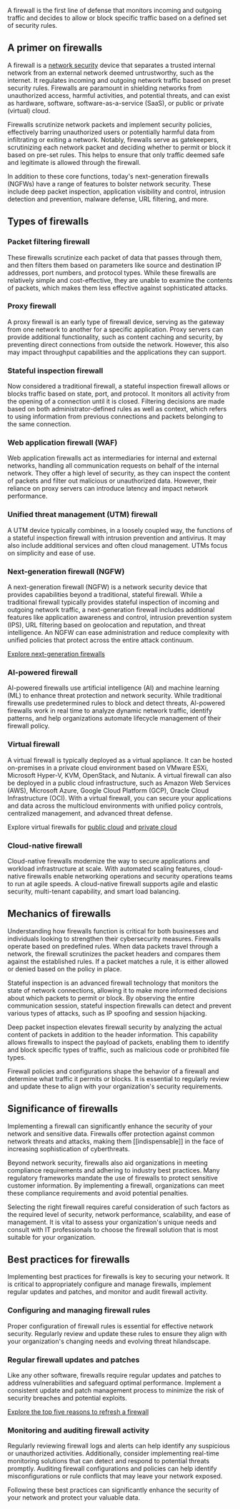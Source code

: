 A firewall is the first line of defense that monitors incoming and outgoing traffic and decides to allow or block specific traffic based on a defined set of security rules.

## A primer on firewalls 

A firewall is a [network security](https://www.cisco.com/c/en/us/products/security/what-is-network-security.html) device that separates a trusted internal network from an external network deemed untrustworthy, such as the internet. It regulates incoming and outgoing network traffic based on preset security rules. Firewalls are paramount in shielding networks from unauthorized access, harmful activities, and potential threats, and can exist as hardware, software, software-as-a-service (SaaS), or public or private (virtual) cloud.

Firewalls scrutinize network packets and implement security policies, effectively barring unauthorized users or potentially harmful data from infiltrating or exiting a network. Notably, firewalls serve as gatekeepers, scrutinizing each network packet and deciding whether to permit or block it based on pre-set rules. This helps to ensure that only traffic deemed safe and legitimate is allowed through the firewall.

In addition to these core functions, today's next-generation firewalls (NGFWs) have a range of features to bolster network security. These include deep packet inspection, application visibility and control, intrusion detection and prevention, malware defense, URL filtering, and more.


## Types of firewalls

### Packet filtering firewall

These firewalls scrutinize each packet of data that passes through them, and then filters them based on parameters like source and destination IP addresses, port numbers, and protocol types. While these firewalls are relatively simple and cost-effective, they are unable to examine the contents of packets, which makes them less effective against sophisticated attacks.

### Proxy firewall

A proxy firewall is an early type of firewall device, serving as the gateway from one network to another for a specific application. Proxy servers can provide additional functionality, such as content caching and security, by preventing direct connections from outside the network. However, this also may impact throughput capabilities and the applications they can support.

### Stateful inspection firewall

Now considered a traditional firewall, a stateful inspection firewall allows or blocks traffic based on state, port, and protocol. It monitors all activity from the opening of a connection until it is closed. Filtering decisions are made based on both administrator-defined rules as well as context, which refers to using information from previous connections and packets belonging to the same connection.


### Web application firewall (WAF)

Web application firewalls act as intermediaries for internal and external networks, handling all communication requests on behalf of the internal network. They offer a high level of security, as they can inspect the content of packets and filter out malicious or unauthorized data. However, their reliance on proxy servers can introduce latency and impact network performance.

### Unified threat management (UTM) firewall

A UTM device typically combines, in a loosely coupled way, the functions of a stateful inspection firewall with intrusion prevention and antivirus. It may also include additional services and often cloud management. UTMs focus on simplicity and ease of use.

### Next-generation firewall (NGFW)

A next-generation firewall (NGFW) is a network security device that provides capabilities beyond a traditional, stateful firewall. While a traditional firewall typically provides stateful inspection of incoming and outgoing network traffic, a next-generation firewall includes additional features like application awareness and control, intrusion prevention system (IPS), URL filtering based on geolocation and reputation, and threat intelligence. An NGFW can ease administration and reduce complexity with unified policies that protect across the entire attack continuum.

[Explore next-generation firewalls](https://www.cisco.com/site/us/en/products/security/firewalls/index.html)

### AI-powered firewall

AI-powered firewalls use artificial intelligence (AI) and machine learning (ML) to enhance threat protection and network security. While traditional firewalls use predetermined rules to block and detect threats, AI-powered firewalls work in real time to analyze dynamic network traffic, identify patterns, and help organizations automate lifecycle management of their firewall policy.

### Virtual firewall

A virtual firewall is typically deployed as a virtual appliance. It can be hosted on-premises in a private cloud environment based on VMware ESXi, Microsoft Hyper-V, KVM, OpenStack, and Nutanix. A virtual firewall can also be deployed in a public cloud infrastructure, such as Amazon Web Services (AWS), Microsoft Azure, Google Cloud Platform (GCP), Oracle Cloud Infrastructure (OCI). With a virtual firewall, you can secure your applications and data across the multicloud environments with unified policy controls, centralized management, and advanced threat defense.

Explore virtual firewalls for [public cloud](https://www.cisco.com/site/us/en/products/security/firewalls/virtual-firewalls/threat-defense-virtual-public-cloud/index.html) and [private cloud](https://www.cisco.com/site/us/en/products/security/firewalls/virtual-firewalls/threat-defense-virtual-private-cloud/index.html)

### Cloud-native firewall

Cloud-native firewalls modernize the way to secure applications and workload infrastructure at scale. With automated scaling features, cloud-native firewalls enable networking operations and security operations teams to run at agile speeds. A cloud-native firewall supports agile and elastic security, multi-tenant capability, and smart load balancing.


## Mechanics of firewalls

Understanding how firewalls function is critical for both businesses and individuals looking to strengthen their cybersecurity measures. Firewalls operate based on predefined rules. When data packets travel through a network, the firewall scrutinizes the packet headers and compares them against the established rules. If a packet matches a rule, it is either allowed or denied based on the policy in place.

Stateful inspection is an advanced firewall technology that monitors the state of network connections, allowing it to make more informed decisions about which packets to permit or block. By observing the entire communication session, stateful inspection firewalls can detect and prevent various types of attacks, such as IP spoofing and session hijacking.

Deep packet inspection elevates firewall security by analyzing the actual content of packets in addition to the header information. This capability allows firewalls to inspect the payload of packets, enabling them to identify and block specific types of traffic, such as malicious code or prohibited file types.

Firewall policies and configurations shape the behavior of a firewall and determine what traffic it permits or blocks. It is essential to regularly review and update these to align with your organization's security requirements.

## Significance of firewalls

Implementing a firewall can significantly enhance the security of your network and sensitive data. Firewalls offer protection against common network threats and attacks, making them [[indispensable]] in the face of increasing sophistication of cyberthreats.

Beyond network security, firewalls also aid organizations in meeting compliance requirements and adhering to industry best practices. Many regulatory frameworks mandate the use of firewalls to protect sensitive customer information. By implementing a firewall, organizations can meet these compliance requirements and avoid potential penalties.

Selecting the right firewall requires careful consideration of such factors as the required level of security, network performance, scalability, and ease of management. It is vital to assess your organization's unique needs and consult with IT professionals to choose the firewall solution that is most suitable for your organization.

## Best practices for firewalls

Implementing best practices for firewalls is key to securing your network. It is critical to appropriately configure and manage firewalls, implement regular updates and patches, and monitor and audit firewall activity.

### Configuring and managing firewall rules

Proper configuration of firewall rules is essential for effective network security. Regularly review and update these rules to ensure they align with your organization's changing needs and evolving threat hilandscape.

### Regular firewall updates and patches

Like any other software, firewalls require regular updates and patches to address vulnerabilities and safeguard optimal performance. Implement a consistent update and patch management process to minimize the risk of security breaches and potential exploits.

[Explore the top five reasons to refresh a firewall](https://www.cisco.com/c/m/en_us/products/security/firewalls/5-reasons-to-update-your-firewall-today.html)

### Monitoring and auditing firewall activity

Regularly reviewing firewall logs and alerts can help identify any suspicious or unauthorized activities. Additionally, consider implementing real-time monitoring solutions that can detect and respond to potential threats promptly. Auditing firewall configurations and policies can help identify misconfigurations or rule conflicts that may leave your network exposed.

Following these best practices can significantly enhance the security of your network and protect your valuable data.